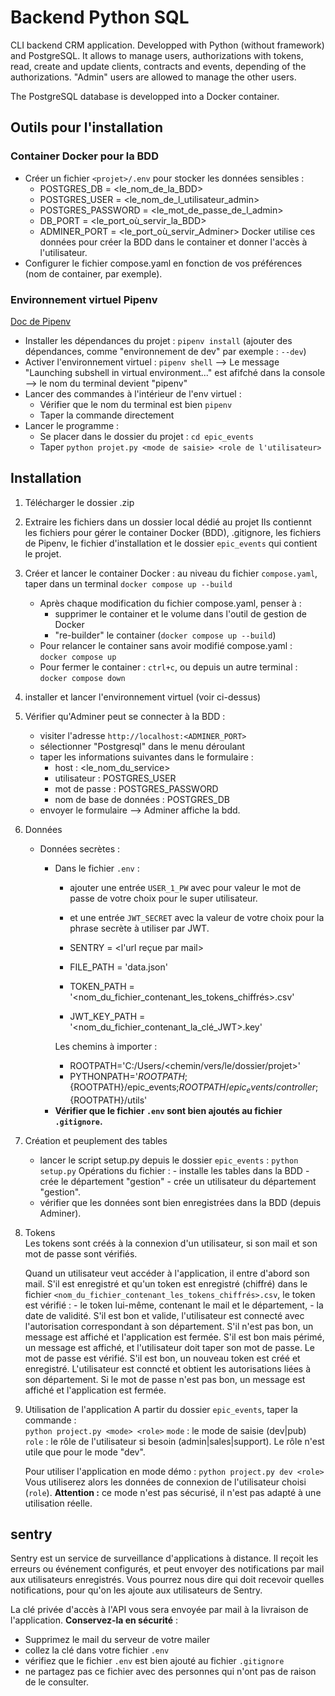 
# Backend Python SQL 

CLI backend CRM application. Developped with Python (without framework) and PostgreSQL. 
It allows to manage users, authorizations with tokens, read, create and update clients, contracts and events, depending of the authorizations. "Admin" users are allowed to manage the other users. 

The PostgreSQL database is developped into a Docker container. 

## Outils pour l'installation 

### Container Docker pour la BDD 
* Créer un fichier `<projet>/.env` pour stocker les données sensibles : 
    - POSTGRES_DB = <le_nom_de_la_BDD> 
    - POSTGRES_USER = <le_nom_de_l_utilisateur_admin> 
    - POSTGRES_PASSWORD = <le_mot_de_passe_de_l_admin> 
    - DB_PORT = <le_port_où_servir_la_BDD> 
    - ADMINER_PORT = <le_port_où_servir_Adminer> 
    Docker utilise ces données pour créer la BDD dans le container et donner l'accès à l'utilisateur. 
* Configurer le fichier compose.yaml en fonction de vos préférences (nom de container, par exemple). 


### Environnement virtuel Pipenv 
[Doc de Pipenv](https://post-it.pycolore.fr/post-it/python/pipenv) 

*  Installer les dépendances du projet : `pipenv install` (ajouter des dépendances, comme "environnement de dev" par exemple : `--dev`) 
*  Activer l'environnement virtuel : `pipenv shell` 
    --> Le message "Launching subshell in virtual environment..." est afifché dans la console  
    --> le nom du terminal devient "pipenv" 
*  Lancer des commandes à l'intérieur de l'env virtuel :    
    - Vérifier que le nom du terminal est bien `pipenv`    
    - Taper la commande directement 
*  Lancer le programme :    
    - Se placer dans le dossier du projet : `cd epic_events` 
    - Taper `python projet.py <mode de saisie> <role de l'utilisateur>`    


## Installation 

1. Télécharger le dossier .zip 
2. Extraire les fichiers dans un dossier local dédié au projet 
    Ils contiennt les fichiers pour gérer le container Docker (BDD), .gitignore, les fichiers de Pipenv, le fichier d'installation et le dossier `epic_events` qui contient le projet. 
3. Créer et lancer le container Docker : 
    au niveau du fichier `compose.yaml`, taper dans un terminal `docker compose up --build` 
    * Après chaque modification du fichier compose.yaml, penser à : 
        - supprimer le container et le volume dans l'outil de gestion de Docker 
        - "re-builder" le container (`docker compose up --build`) 
    * Pour relancer le container sans avoir modifié compose.yaml :    
        `docker compose up` 
    * Pour fermer le container : `ctrl+c`, 
        ou depuis un autre terminal : `docker compose down` 
4. installer et lancer l'environnement virtuel (voir ci-dessus) 
5. Vérifier qu'Adminer peut se connecter à la BDD : 
    - visiter l'adresse `http://localhost:<ADMINER_PORT>` 
    - sélectionner "Postgresql" dans le menu déroulant 
    + taper les informations suivantes dans le formulaire : 
        - host : <le_nom_du_service> 
        - utilisateur : POSTGRES_USER 
        - mot de passe : POSTGRES_PASSWORD 
        - nom de base de données : POSTGRES_DB 
    - envoyer le formulaire 
    --> Adminer affiche la bdd. 

6. Données 
    + Données secrètes : 
        + Dans le fichier `.env` :    
            - ajouter une entrée `USER_1_PW` avec pour valeur le mot de passe de votre choix pour le super utilisateur. 
            - et une entrée `JWT_SECRET` avec la valeur de votre choix pour la phrase secrète à utiliser par JWT. 

            - SENTRY = <l'url reçue par mail> 

            - FILE_PATH = 'data.json' 
            - TOKEN_PATH = '<nom_du_fichier_contenant_les_tokens_chiffrés>.csv' 
            - JWT_KEY_PATH = '<nom_du_fichier_contenant_la_clé_JWT>.key' 

            Les chemins à importer : 
            - ROOTPATH='C:/Users/<chemin/vers/le/dossier/projet>'
            - PYTHONPATH='${ROOTPATH};${ROOTPATH}/epic_events;${ROOTPATH}/epic_events/controller;${ROOTPATH}/utils'

        - **Vérifier que le fichier `.env` sont bien ajoutés au fichier `.gitignore`.** 

7. Création et peuplement des tables    
    - lancer le script setup.py depuis le dossier `epic_events` : `python setup.py` 
        Opérations du fichier : 
            - installe les tables dans la BDD 
            - crée le département "gestion" 
            - crée un utilisateur du département "gestion". 
    - vérifier que les données sont bien enregistrées dans la BDD (depuis Adminer). 

8. Tokens     
    Les tokens sont créés à la connexion d'un utilisateur, si son mail et son mot de passe sont vérifiés. 

    Quand un utilisateur veut accéder à l'application, il entre d'abord son mail. S'il est enregistré et qu'un token est enregistré (chiffré) dans le fichier `<nom_du_fichier_contenant_les_tokens_chiffrés>.csv`, le token est vérifié : 
        - le token lui-même, contenant le mail et le département, 
        - la date de validité. 
    S'il est bon et valide, l'utilisateur est connecté avec l'autorisation correspondant à son département. 
    S'il n'est pas bon, un message est affiché et l'application est fermée. 
    S'il est bon mais périmé, un message est affiché, et l'utilisateur doit taper son mot de passe. 
        Le mot de passe est vérifié. S'il est bon, un nouveau token est créé et enregistré. L'utilisateur est conncté et obtient les autorisations liées à son département. 
        Si le mot de passe n'est pas bon, un message est affiché et l'application est fermée. 

9. Utilisation de l'application 
    A partir du dossier `epic_events`, taper la commande :     
    `python project.py <mode> <role>` 
    `mode` : le mode de saisie (dev|pub) 
    `role` : le rôle de l'utilisateur si besoin (admin|sales|support). Le rôle n'est utile que pour le mode "dev".  

    Pour utiliser l'application en mode démo : 
    `python project.py dev <role>` 
    Vous utiliserez alors les données de connexion de l'utilisateur choisi (`role`). 
    **Attention :** ce mode n'est pas sécurisé, il n'est pas adapté à une utilisation réelle.  


## sentry 
Sentry est un service de surveillance d'applications à distance. Il reçoit les erreurs ou événement configurés, et peut envoyer des notifications par mail aux utilisateurs enregistrés. 
Vous pourrez nous dire qui doit recevoir quelles notifications, pour qu'on les ajoute aux utilisateurs de Sentry. 

La clé privée d'accès à l'API vous sera envoyée par mail à la livraison de l'application. 
**Conservez-la en sécurité** : 
- Supprimez le mail du serveur de votre mailer 
- collez la clé dans votre fichier `.env` 
- vérifiez que le fichier `.env` est bien ajouté au fichier `.gitignore` 
- ne partagez pas ce fichier avec des personnes qui n'ont pas de raison de le consulter. 

